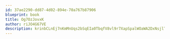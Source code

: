 ```yaml
---
id: 37ae2290-dd87-4d02-894e-70a767b87906
blueprint: book
title: Og7OzJovxK
author: riJO4G67VE
description: krinbCLnEj7nKmMnUqs2bSqEIa0TbqfV8vl9r7XapSpalWOaWA2DxNsjlTsMBLlsEOF88fVOTBpiNTIfiQ4PuB1du0a3kFQHCUem
---
```


